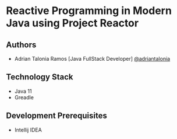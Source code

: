 # Reactive Programming in Modern Java using Project Reactor

## Authors

- Adrian Talonia Ramos [Java FullStack Developer] [@adriantalonia](https://github.com/adriantalonia)


## Technology Stack
- Java 11
- Greadle


## Development Prerequisites
- Intellij IDEA